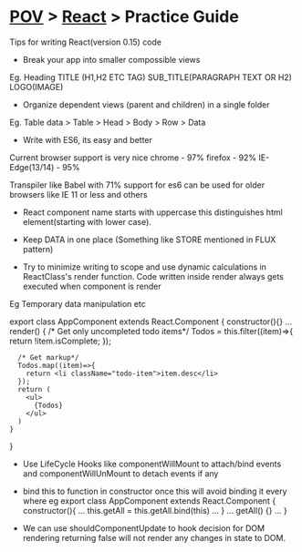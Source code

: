 # <a href='./../readme.md'>POV</a> > <a href='./readme.md'>React</a> > Practice Guide

Tips for writing React(version 0.15) code

- Break your app into smaller compossible views

Eg.
  Heading
    TITLE (H1,H2 ETC TAG)
    SUB_TITLE(PARAGRAPH TEXT OR H2)
    LOGO(IMAGE)

- Organize dependent views (parent and children) in a single folder

Eg. Table data
    > Table
      > Head
      > Body
        > Row
        > Data

- Write with ES6, its easy and better

Current browser support is very nice
  chrome - 97%
  firefox - 92%
  IE-Edge(13/14) - 95%

Transpiler like Babel with 71% support for es6 can be used for older browsers like IE 11 or less and others

- React component name starts with uppercase this distinguishes html element(starting with lower case).

- Keep DATA in one place (Something like STORE mentioned in FLUX pattern)

- Try to minimize writing to scope and use dynamic calculations in ReactClass's render function.
  Code written inside render always gets executed when component is render

Eg Temporary data manipulation etc

  export class AppComponent extends React.Component {
    constructor(){}
    ...
    render() {
      /* Get only uncompleted todo items*/
      Todos = this.filter((item)=>{
        return !item.isComplete;
      });

      /* Get markup*/
      Todos.map((item)=>{
        return <li className="todo-item">item.desc</li>
      });
      return (
        <ul>
          {Todos}
        </ul>
      )
    }
  }

- Use LifeCycle Hooks like componentWillMount to attach/bind events and componentWillUnMount to detach events if any

- bind this to function in constructor once this will avoid binding it every where
eg
  export class AppComponent extends React.Component {
    constructor(){
      ...
      this.getAll = this.getAll.bind(this)
      ...
    }
    ...
    getAll() {}
    ...
  }

- We can use shouldComponentUpdate to hook decision for DOM rendering returning false will not render any changes in state to DOM.
